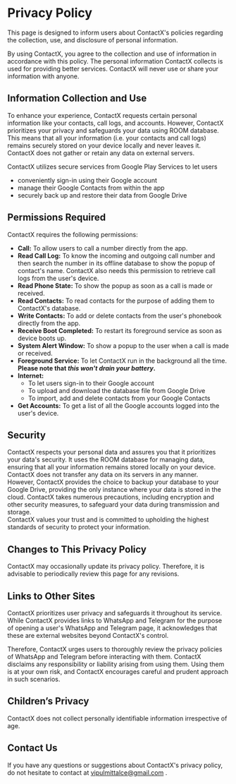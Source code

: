 # Privacy Policy

This page is designed to inform users about ContactX's policies regarding the collection, use, and disclosure of personal information.

By using ContactX, you agree to the collection and use of information in accordance with this policy. The personal information ContactX collects is used for providing better services. ContactX will never use or share your information with anyone.

## Information Collection and Use
To enhance your experience, ContactX requests certain personal information like your contacts, call logs, and accounts. However, ContactX prioritizes your privacy and safeguards your data using ROOM database. This means that all your information (i.e. your contacts and call logs) remains securely stored on your device locally and never leaves it. ContactX does not gather or retain any data on external servers.

ContactX utilizes secure services from Google Play Services to let users
- conveniently sign-in using their Google account
- manage their Google Contacts from within the app
- securely back up and restore their data from Google Drive

## Permissions Required
ContactX requires the following permissions:

- **Call:** To allow users to call a number directly from the app.
- **Read Call Log:** To know the incoming and outgoing call number and then search the number in its offline database to show the popup of contact's name. ContactX also needs this permission to retrieve call logs from the user's device.
- **Read Phone State:** To show the popup as soon as a call is made or received.
- **Read Contacts:** To read contacts for the purpose of adding them to ContactX's database.
- **Write Contacts:** To add or delete contacts from the user's phonebook directly from the app.
- **Receive Boot Completed:** To restart its foreground service as soon as device boots up.
- **System Alert Window:** To show a popup to the user when a call is made or received.
- **Foreground Service:** To let ContactX run in the background all the time. **Please note that _this won't drain your battery_.**
- **Internet:** 
    - To let users sign-in to their Google account
    - To upload and download the database file from Google Drive
    - To import, add and delete contacts from your Google Contacts
- **Get Accounts:** To get a list of all the Google accounts logged into the user's device.

## Security
ContactX respects your personal data and assures you that it prioritizes your data's security. It uses the ROOM database for managing data, ensuring that all your information remains stored locally on your device. ContactX does not transfer any data on its servers in any manner.\
However, ContactX provides the choice to backup your database to your Google Drive, providing the only instance where your data is stored in the cloud. ContactX takes numerous precautions, including encryption and other security measures, to safeguard your data during transmission and storage.\
ContactX values your trust and is committed to upholding the highest standards of security to protect your information.

## Changes to This Privacy Policy
ContactX may occasionally update its privacy policy. Therefore, it is advisable to periodically review this page for any revisions.

## Links to Other Sites
ContactX prioritizes user privacy and safeguards it throughout its service. While ContactX provides links to WhatsApp and Telegram for the purpose of opening a user's WhatsApp and Telegram page, it acknowledges that these are external websites beyond ContactX's control.

Therefore, ContactX urges users to thoroughly review the privacy policies of WhatsApp and Telegram before interacting with them. ContactX disclaims any responsibility or liability arising from using them. Using them is at your own risk, and ContactX encourages careful and prudent approach in such scenarios.

## Children’s Privacy
ContactX does not collect personally identifiable information irrespective of age.

## Contact Us

If you have any questions or suggestions about ContactX's privacy policy, do not hesitate to contact at vipulmittalce@gmail.com .
